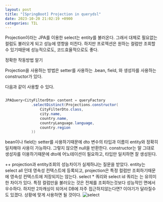 ```yaml
---
layout: post
title: "[SpringBoot] Projection in querydsl"
date: 2023-10-20 21:02:19 +0900
categories: TIL
---
```


Projection이라는 JPA를 이용한 select는 entity를 불러온다. 그래서 대체로 필요없는 컬럼도 불러오게 되고 성능에 영향을 미친다. 하지만 프로젝션은 원하는 컬럼만 조회할 수 있기때문에 성능적으로도, 코드효율적으로도 좋다.

정확한 작동방법 알기

Projection을 사용하는 방법은 setter를 사용하는 .bean, field, 와 생성자를 사용하는 constructor가 있다.

다음과 같이 사용할 수 있다.

```java

JPAQuery<CityFilterDto> content = queryFactory
			.selectDistinct(Projections.constructor(
				CityFilterDto.class,
				city.name,
				country.name,
				countryLanguage.language,
				country.region
			))

```

bean이나 field는 setter를 사용하기때문에 dto 변수의 타입과 이름이 entity와 정확히 일치해야 사용이 가능하다. 그렇지 않으면 null을 반환한다.
constructor는 말 그대로 생성자를 이용하기때문에 dto에 어노테이션이 필요하고, 타입만 일치하면 잘 생성된다.

++ projection과 entity조회의 성능차이가 실제하냐는 질문을 받았다. entity는 select all 인데 영속성 컨텍스트에 등록되고, projection은 특정 컬럼만 조회하기때문에 영속성 컨텍스트에 저장되지는 않는다. select \* 쿼리와 select id 쿼리는 는 유의미한 차이가 있다. 특정 컬럼만을 불러오는 것은 전체를 조회하는것보다 성능적인 면에서 우수하다. 하지만 2차캐싱이 되어서 DB에 자주 접근하지않는다면? 이야기가 달라질수도 있겠다. 상황에 맞게 사용하면 될 것이다.
![select](https://user-images.githubusercontent.com/115390100/277361054-51815905-b339-407d-8061-1ae47abb5edb.png)
